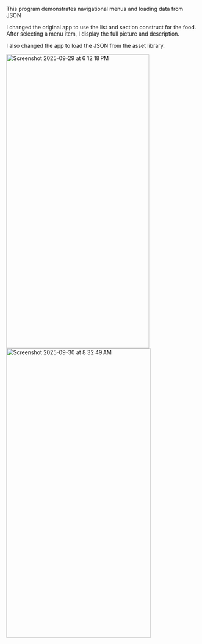 This program demonstrates navigational menus and loading data from JSON

I changed the original app to use the list and section construct for the food. After selecting a menu item, I display the full picture and description.

I also changed the app to load the JSON from the asset library.

<img width="374" height="768" alt="Screenshot 2025-09-29 at 6 12 18 PM" src="https://github.com/user-attachments/assets/fd8623de-db81-430c-b0b8-d064c344a8d2" />
<img width="378" height="756" alt="Screenshot 2025-09-30 at 8 32 49 AM" src="https://github.com/user-attachments/assets/24fc059c-c23c-4655-a624-e46a268fd23b" />

